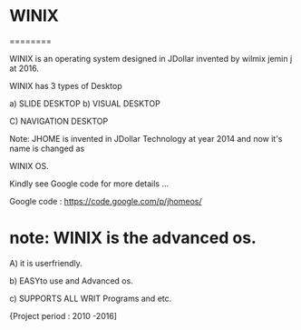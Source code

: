 # WINIX
========

WINIX  is   an operating  system  designed  in   JDollar  invented by wilmix  jemin j at  2016.

WINIX  has   3    types of Desktop

a) SLIDE DESKTOP b) VISUAL DESKTOP

C) NAVIGATION DESKTOP


Note: JHOME  is  invented   in  JDollar  Technology  at  year  2014   and now  it's  name   is  changed  as

WINIX  OS.

Kindly  see  Google  code   for  more  details ...


  Google  code : https://code.google.com/p/jhomeos/

note: WINIX  is the advanced  os.
====

A) it is  userfriendly.

b) EASYto use and  Advanced os.

c) SUPPORTS  ALL  WRIT  Programs and  etc.


{Project period :  2010 -2016]
